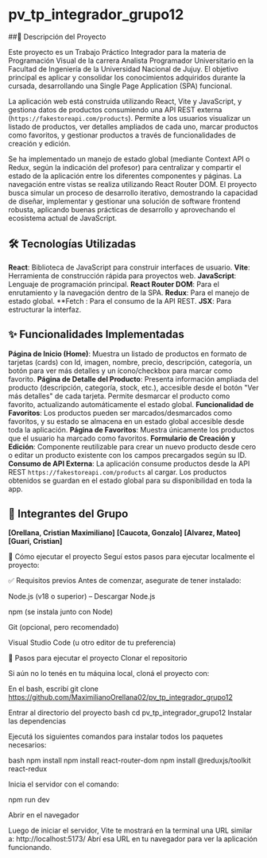 # pv_tp_integrador_grupo12

##🚀 Descripción del Proyecto 

Este proyecto es un Trabajo Práctico Integrador para la materia de Programación Visual de la carrera Analista Programador Universitario en la Facultad de Ingeniería de la Universidad Nacional de Jujuy. El objetivo principal es aplicar y consolidar los conocimientos adquiridos durante la cursada, desarrollando una Single Page Application (SPA) funcional.

La aplicación web está construida utilizando React, Vite y JavaScript, y gestiona datos de productos consumiendo una API REST externa (`https://fakestoreapi.com/products`). Permite a los usuarios visualizar un listado de productos, ver detalles ampliados de cada uno, marcar productos como favoritos, y gestionar productos a través de funcionalidades de creación y edición.

Se ha implementado un manejo de estado global (mediante Context API o Redux, según la indicación del profesor) para centralizar y compartir el estado de la aplicación entre los diferentes componentes y páginas. La navegación entre vistas se realiza utilizando React Router DOM. El proyecto busca simular un proceso de desarrollo iterativo, demostrando la capacidad de diseñar, implementar y gestionar una solución de software frontend robusta, aplicando buenas prácticas de desarrollo y aprovechando el ecosistema actual de JavaScript.

## 🛠️ Tecnologías Utilizadas

**React**: Biblioteca de JavaScript para construir interfaces de usuario.
**Vite**: Herramienta de construcción rápida para proyectos web.
**JavaScript**: Lenguaje de programación principal.
**React Router DOM**: Para el enrutamiento y la navegación dentro de la SPA.
**Redux**: Para el manejo de estado global.
**Fetch : Para el consumo de la API REST.
**JSX**: Para estructurar la interfaz.


## ✨ Funcionalidades Implementadas

**Página de Inicio (Home)**: Muestra un listado de productos en formato de tarjetas (cards) con Id, imagen, nombre, precio, descripción, categoría, un botón para ver más detalles y un ícono/checkbox para marcar como favorito.
**Página de Detalle del Producto**: Presenta información ampliada del producto (descripción, categoría, stock, etc.), accesible desde el botón "Ver más detalles" de cada tarjeta. Permite desmarcar el producto como favorito, actualizando automáticamente el estado global.
**Funcionalidad de Favoritos**: Los productos pueden ser marcados/desmarcados como favoritos, y su estado se almacena en un estado global accesible desde toda la aplicación.
**Página de Favoritos**: Muestra únicamente los productos que el usuario ha marcado como favoritos.
**Formulario de Creación y Edición**: Componente reutilizable para crear un nuevo producto desde cero o editar un producto existente con los campos precargados según su ID.
**Consumo de API Externa**: La aplicación consume productos desde la API REST `https://fakestoreapi.com/products` al cargar. Los productos obtenidos se guardan en el estado global para su disponibilidad en toda la app.

## 👥 Integrantes del Grupo

**[Orellana, Cristian Maximiliano]**
**[Caucota, Gonzalo]**
**[Alvarez, Mateo]**
**[Guari, Cristian]**

🧩 Cómo ejecutar el proyecto
Seguí estos pasos para ejecutar localmente el proyecto:

✅ Requisitos previos
Antes de comenzar, asegurate de tener instalado:

Node.js (v18 o superior) – Descargar Node.js

npm (se instala junto con Node)

Git (opcional, pero recomendado)

Visual Studio Code (u otro editor de tu preferencia)

🚀 Pasos para ejecutar el proyecto
Clonar el repositorio

Si aún no lo tenés en tu máquina local, cloná el proyecto con:

En el bash, escribí
git clone https://github.com/MaximilianoOrellana02/pv_tp_integrador_grupo12

Entrar al directorio del proyecto
bash
cd pv_tp_integrador_grupo12
Instalar las dependencias

Ejecutá los siguientes comandos para instalar todos los paquetes necesarios:

bash
npm install
npm install react-router-dom
npm install @reduxjs/toolkit react-redux

Inicia el servidor con el comando:

npm run dev

Abrir en el navegador

Luego de iniciar el servidor, Vite te mostrará en la terminal una URL similar a:
http://localhost:5173/
Abrí esa URL en tu navegador para ver la aplicación funcionando.